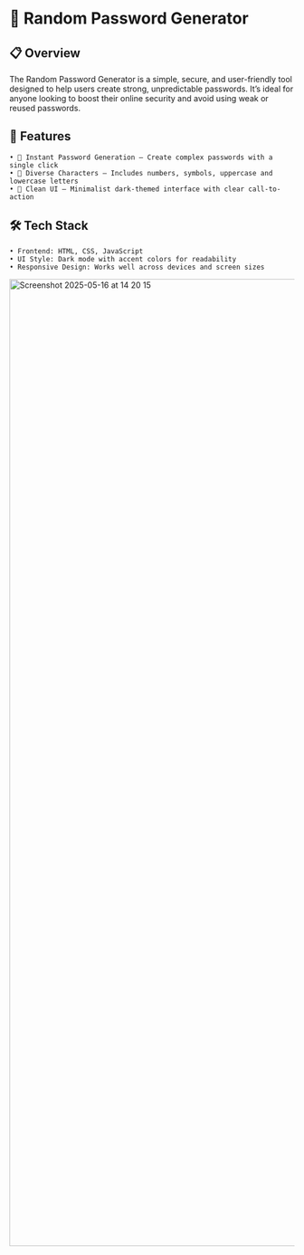 # 🔐 Random Password Generator
## 📋 Overview
The Random Password Generator is a simple, secure, and user-friendly tool designed to help users create strong, unpredictable passwords. It’s ideal for anyone looking to boost their online security and avoid using weak or reused passwords.
## 🎯 Features
    • 🔁 Instant Password Generation – Create complex passwords with a single click
    • 🔢 Diverse Characters – Includes numbers, symbols, uppercase and lowercase letters
    • 🎨 Clean UI – Minimalist dark-themed interface with clear call-to-action

## 🛠️ Tech Stack
    • Frontend: HTML, CSS, JavaScript
    • UI Style: Dark mode with accent colors for readability
    • Responsive Design: Works well across devices and screen sizes
<img width="1710" alt="Screenshot 2025-05-16 at 14 20 15" src="https://github.com/user-attachments/assets/8968f8bd-f1b6-4874-bac5-e5c358faa683" />
